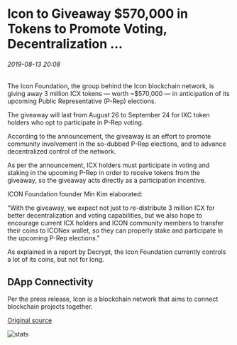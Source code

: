 # Icon to Giveaway $570,000 in Tokens to Promote Voting, Decentralization ...

###### 2019-08-13 20:08

The Icon Foundation, the group behind the Icon blockchain network, is giving away 3 million ICX tokens — worth ~$570,000 — in anticipation of its upcoming Public Representative (P-Rep) elections.

The giveaway will last from August 26 to September 24 for IXC token holders who opt to participate in P-Rep voting.

According to the announcement, the giveaway is an effort to promote community involvement in the so-dubbed P-Rep elections, and to advance decentralized control of the network.

As per the announcement, ICX holders must participate in voting and staking in the upcoming P-Rep in order to receive tokens from the giveaway, so the giveaway acts directly as a participation incentive.

ICON Foundation founder Min Kim elaborated:

“With the giveaway, we expect not just to re-distribute 3 million ICX for better decentralization and voting capabilities, but we also hope to encourage current ICX holders and ICON community members to transfer their coins to ICONex wallet, so they can properly stake and participate in the upcoming P-Rep elections.”

As explained in a report by Decrypt, the Icon Foundation currently controls a lot of its coins, but not for long.

## DApp Connectivity 

Per the press release, Icon is a blockchain network that aims to connect blockchain projects together.

[Original source](https://cointelegraph.com/news/icon-to-giveaway-570-000-in-tokens-to-promote-voting-decentralization)

![stats](https://c.statcounter.com/11760860/0/a89fa40b/1/ "stats")